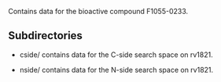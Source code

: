 Contains data for the bioactive compound F1055-0233.

## Subdirectories

- cside/ contains data for the C-side search space on rv1821.

- nside/ contains data for the N-side search space on rv1821.

